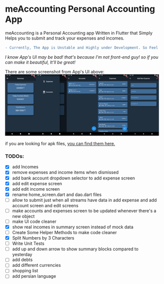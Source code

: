 # meAccounting Personal Accounting App
meAccounting is a Personal Accounting app Written in Flutter that Simply Helps you to submit and track your expenses and incomes.

``` diff
- Currently, The App is Unstable and Highly under Development. So Feel Free to Contribute. Your PRs Gonna make me Happy :)
```

_I know App's UI may be bad! that's because I'm not front-end guy! so if you can make it beautiful, It'll be great!_

There are some screenshot from App's UI above:
![meAccountingScreenshots](./screenshots/allscreenshots_v0.0.1alpha.png)

if you are looking for apk files, [you can find them here.](https://github.com/meh666ran/meAccounting/releases)

### TODOs:
- [x] add Incomes
- [x] remove expenses and income items when dismissed
- [x] add bank account dropdown selector to add expense screen
- [x] add edit expense screen
- [x] add edit income screen
- [x] rename home_screen.dart and dao.dart files
- [ ] allow to submit just when all streams have data in add expense and add account screen and edit screens
- [ ] make accounts and expenses screen to be updated whenever there's a new object
- [ ] make UI code cleaner
- [x] show real incomes in summary screen instead of mock data
- [ ] Create Some Helper Methods to make code cleaner
- [x] Split Numbers by 3 Characters
- [ ] Write Unit Tests
- [ ] add up and down arrow to show summary blocks compared to yesterday 
- [ ] add debts
- [ ] add different currencies
- [ ] shopping list
- [ ] add persian language
